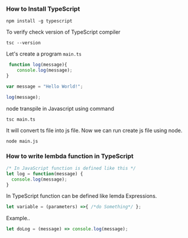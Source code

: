  ### How to Install TypeScript 

 ```node 
 npm install -g typescript
 ``` 
To verify check version of TypeScript compiler 
 ```node
 tsc --version
 ```
 Let's create a program `main.ts`

 ```typescript
  function log(message){
     console.log(message);
 }

 var message = "Hello World!";

 log(message);
```
 node transpile in Javascript using command 

 ```node
 tsc main.ts 
 ```

 It will convert ts file into js file. Now we can run create js file using node.

 ```node
 node main.js
 
 ```




### How to write lembda function in TypeScript

```typescript
/* In JavaScript function is defined like this */ 
let log = function(message) {
  console.log(message);
}
```


In TypeScript function can be defined like lemda Expressions.
```typescript
let variable = (parameters) =>{ /*do Something*/ };
````
Example.. 

```typescript
let doLog = (message) => console.log(message);    

```
